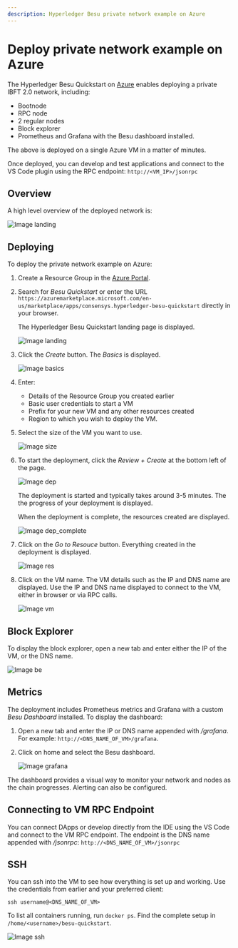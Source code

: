 ```yaml
---
description: Hyperledger Besu private network example on Azure 
---
```


# Deploy private network example on Azure

The Hyperledger Besu Quickstart on [Azure](https://azuremarketplace.microsoft.com/en-us/marketplace/apps/consensys.hyperledger-besu-quickstart)
enables deploying a private IBFT 2.0 network, including:

* Bootnode
* RPC node
* 2 regular nodes
* Block explorer
* Prometheus and Grafana with the Besu dashboard installed.

The above is deployed on a single Azure VM in a matter of minutes.

Once deployed, you can develop and test applications and connect to the VS Code plugin using the RPC
endpoint: `http://<VM_IP>/jsonrpc`

## Overview

A high level overview of the deployed network is:

![Image landing](../../images/sampleNetworks-poa.png)

## Deploying

To deploy the private network example on Azure:

1. Create a Resource Group in the [Azure Portal](https://portal.azure.com).

1. Search for _Besu Quickstart_ or enter the URL `https://azuremarketplace.microsoft.com/en-us/marketplace/apps/consensys.hyperledger-besu-quickstart`
directly in your browser.

    The Hyperledger Besu Quickstart landing page is displayed.

    ![Image landing](../../images/mp_0_landing.png)

1. Click the _Create_ button. The _Basics_ is displayed.

    ![Image basics](../../images/mp_1_basics.png)

1. Enter:

    * Details of the Resource Group you created earlier
    * Basic user credentials to start a VM
    * Prefix for your new VM and any other resources created
    * Region to which you wish to deploy the VM.

1. Select the size of the VM you want to use.

    ![Image size](../../images/mp_2_size.png)

1. To start the deployment, click the _Review + Create_ at the bottom left of the page.

    ![Image dep](../../images/mp_4_deployment.png)

     The deployment is started and typically takes around 3-5 minutes. The the progress of your
     deployment is displayed.

     When the deployment is complete, the resources created are displayed.

     ![Image dep_complete](../../images/mp_5_deployment_complete.png)

1. Click on the _Go to Resouce_ button. Everything created in the deployment is displayed.

    ![Image res](../../images/mp_6_resource.png)

1. Click on the VM name. The VM details such as the IP and DNS name are displayed. Use the IP and
DNS name displayed to connect to the VM, either in browser or via RPC calls.

    ![Image vm](../../images/mp_7_vm.png)

## Block Explorer

To display the block explorer, open a new tab and enter either the IP of the VM, or the DNS name.

![Image be](../../images/mp_8_block_explorer.png)

## Metrics

The deployment includes Prometheus metrics and Grafana with a custom _Besu Dashboard_ installed.
To display the dashboard:

1. Open a new tab and enter the IP or DNS name appended with _/grafana_.
For example: `http://<DNS_NAME_OF_VM>/grafana`.

1. Click on home and select the Besu dashboard.

    ![Image grafana](../../images/mp_9_grafana.png)

The dashboard provides a visual way to monitor your network and nodes as the chain progresses.
Alerting can also be configured.

## Connecting to VM RPC Endpoint

You can connect DApps or develop directly from the IDE using the VS Code and connect to the VM RPC
endpoint. The endpoint is the DNS name appended with _/jsonrpc_: `http://<DNS_NAME_OF_VM>/jsonrpc`

## SSH

You can ssh into the VM to see how everything is set up and working. Use the credentials from
earlier and your preferred client:

`ssh username@<DNS_NAME_OF_VM>`

To list all containers running, run `docker ps`. Find the complete setup in `/home/<username>/besu-quickstart`.

![Image ssh](../../images/mp_10_ssh.png)